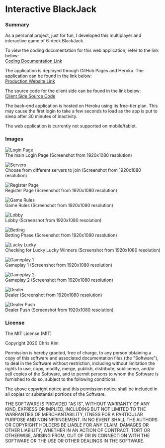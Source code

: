 # Interactive BlackJack  

### Summary  

As a personal project, just for fun, I developed this multiplayer and interactive game of 6-deck BlackJack.  

To view the coding documentation for this web application, refer to the link below:  
[Coding Documentation Link](https://ikim1991.github.io/coding-documentation/#/blackjack/)  

The application is deployed through GitHub Pages and Heroku. The application can be found in the link below:  
[Production Website Link](https://ikim1991.github.io/interactive-blackjack-app/)  

The source code for the client side can be found in the link below:  
[Client Side Source Code](https://github.com/ikim1991/interactive-blackjack-app/)  

The back-end application is hosted on Heroku using its free-tier plan. This may cause the first login to take a few seconds to load as the app is put to sleep after 30 minutes of inactivity.  

The web application is currently not supported on mobile/tablet.  

### Images  

![Login Page](./app-images/login.png "Login Page")  
The main Login Page (Screenshot from 1920x1080 resolution)  

![Servers](./app-images/servers.png "Different Servers")  
Choose from different servers to join (Screenshot from 1920x1080 resolution)  

![Register Page](./app-images/register.png "Register Page")  
Register Page (Screenshot from 1920x1080 resolution)  

![Game Rules](./app-images/game-rules.png "Game Rules")  
Game Rules (Screenshot from 1920x1080 resolution)  

![Lobby](./app-images/lobby.png "Lobby")  
Lobby (Screenshot from 1920x1080 resolution)  

![Betting](./app-images/betting.png "Betting Phase")  
Betting Phase (Screenshot from 1920x1080 resolution)  

![Lucky Lucky](./app-images/luckylucky.png "Lucky Lucky")  
Checking for Lucky Lucky Winners (Screenshot from 1920x1080 resolution)  

![Gameplay 1](./app-images/gameplay.png "Gameplay 1")  
Gameplay 1 (Screenshot from 1920x1080 resolution)  

![Gameplay 2](./app-images/gameplay2.png "Gameplay 2")  
Gameplay 2 (Screenshot from 1920x1080 resolution)  

![Dealer](./app-images/dealer.png "Dealer")  
Dealer (Screenshot from 1920x1080 resolution)  

![Dealer Push](./app-images/dealer-push.png "Dealer Push")  
Dealer Push (Screenshot from 1920x1080 resolution)  

### License  

The MIT License (MIT)  

Copyright 2020 Chris Kim  

Permission is hereby granted, free of charge, to any person obtaining a copy of this software and associated documentation files (the "Software"), to deal in the Software without restriction, including without limitation the rights to use, copy, modify, merge, publish, distribute, sublicense, and/or sell copies of the Software, and to permit persons to whom the Software is furnished to do so, subject to the following conditions:  

The above copyright notice and this permission notice shall be included in all copies or substantial portions of the Software.  

THE SOFTWARE IS PROVIDED "AS IS", WITHOUT WARRANTY OF ANY KIND, EXPRESS OR IMPLIED, INCLUDING BUT NOT LIMITED TO THE WARRANTIES OF MERCHANTABILITY, ITNESS FOR A PARTICULAR PURPOSE AND NONINFRINGEMENT. IN NO EVENT SHALL THE AUTHORS OR COPYRIGHT HOLDERS BE LIABLE FOR ANY CLAIM, DAMAGES OR OTHER LIABILITY, WHETHER IN AN ACTION OF CONTRACT, TORT OR OTHERWISE, ARISING FROM, OUT OF OR IN CONNECTION WITH THE SOFTWARE OR THE USE OR OTHER DEALINGS IN THE SOFTWARE.  
